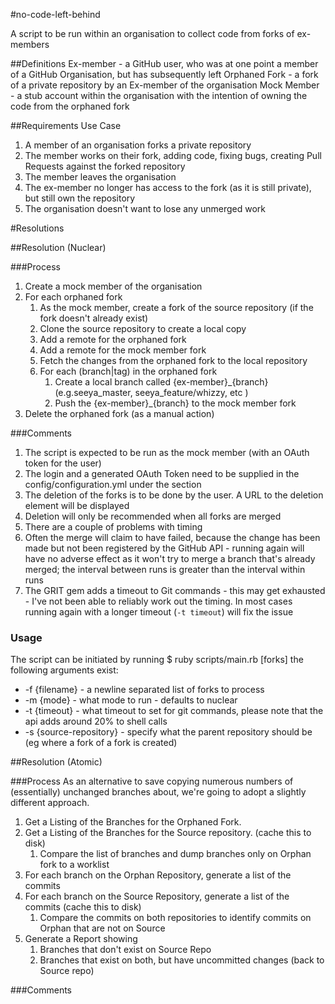 #no-code-left-behind

A script to be run within an organisation to collect code from forks of ex-members

##Definitions
Ex-member - a GitHub user, who was at one point a member of a GitHub Organisation, but has subsequently left
Orphaned Fork - a fork of a private repository by an Ex-member of the organisation
Mock Member - a stub account within the organisation with the intention of owning the code from the orphaned fork

##Requirements Use Case

1. A member of an organisation forks a private repository
2. The member works on their fork, adding code, fixing bugs, creating Pull Requests against the forked repository
3. The member leaves the organisation
4. The ex-member no longer has access to the fork (as it is still private), but still own the repository
5. The organisation doesn't want to lose any unmerged work  

#Resolutions

##Resolution (Nuclear)

###Process
1. Create a mock member of the organisation 
2. For each orphaned fork
	1. As the mock member, create a fork of the source repository (if the fork doesn't already exist)
	2. Clone the source repository to create a local copy  
	3. Add a remote for the orphaned fork
	4. Add a remote for the mock member fork
	5. Fetch the changes from the orphaned fork to the local repository
	6. For each (branch|tag) in the orphaned fork
		1. Create a local branch called {ex-member}\_{branch} (e.g.seeya\_master, seeya\_feature/whizzy, etc )
		2. Push the {ex-member}\_{branch} to the mock member fork
3. Delete the orphaned fork (as a manual action)

###Comments
1. The script is expected to be run as the mock member (with an OAuth token for the user)
  1. The login and a generated OAuth Token need to be supplied in the config/configuration.yml under the section 
  2. The deletion of the forks is to be done by the user.  A URL to the deletion element will be displayed
  3. Deletion will only be recommended when all forks are merged
2. There are a couple of problems with timing
  1. Often the merge will claim to have failed, because the change has been made but not been registered by the GitHub API - running again will have no adverse effect as it won't try to merge a branch that's already merged; the interval between runs is greater than the interval within runs
  2. The GRIT gem adds a timeout to Git commands - this may get exhausted - I've not been able to reliably work out the timing.  In most cases running again with a longer timeout (`-t timeout`) will fix the issue 

### Usage
The script can be initiated by running 
$ ruby scripts/main.rb [forks]
the following arguments exist:
* -f {filename} - a newline separated list of forks to process
* -m {mode} - what mode to run - defaults to nuclear
* -t {timeout} - what timeout to set for git commands, please note that the api adds around 20% to shell calls
* -s {source-repository} - specify what the parent repository should be (eg where a fork of a fork is created)

##Resolution (Atomic)

###Process
As an alternative to save copying numerous numbers of (essentially) unchanged branches about, we're going to adopt a slightly different approach.
1. Get a Listing of the Branches for the Orphaned Fork.  
2. Get a Listing of the Branches for the Source repository. (cache this to disk)  
	1. Compare the list of branches and dump branches only on Orphan fork to a worklist
3. For each branch on the Orphan Repository, generate a list of the commits
4. For each branch on the Source Repository, generate a list of the commits (cache this to disk) 
	1. Compare the commits on both repositories to identify commits on Orphan that are not on Source 
5. Generate a Report showing
	1. Branches that don't exist on Source Repo
	2. Branches that exist on both, but have uncommitted changes (back to Source repo)	 
  
###Comments